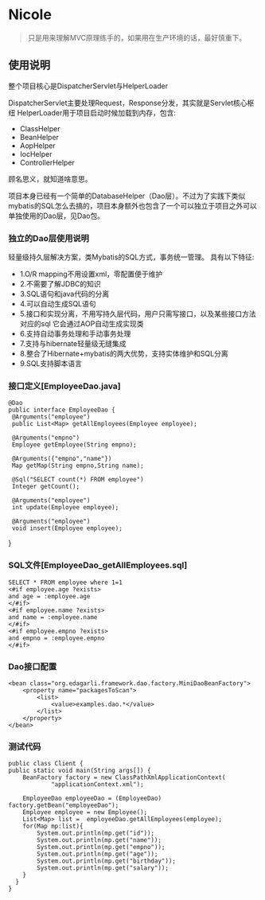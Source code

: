 # Nicole

>只是用来理解MVC原理练手的，如果用在生产环境的话，最好慎重下。

## 使用说明

整个项目核心是DispatcherServlet与HelperLoader

DispatcherServlet主要处理Request，Response分发，其实就是Servlet核心枢纽
HelperLoader用于项目启动时候加载到内存，包含:
	 
 * ClassHelper
 * BeanHelper
 * AopHelper
 * IocHelper
 * ControllerHelper

顾名思义，就知道啥意思。

项目本身已经有一个简单的DatabaseHelper（Dao层）。不过为了实践下类似mybatis的SQL怎么去搞的，项目本身额外也包含了一个可以独立于项目之外可以单独使用的Dao层，见Dao包。

###  独立的Dao层使用说明

轻量级持久层解决方案，类Mybatis的SQL方式，事务统一管理。 具有以下特征:

* 1.O/R mapping不用设置xml，零配置便于维护
* 2.不需要了解JDBC的知识
* 3.SQL语句和java代码的分离
* 4.可以自动生成SQL语句
* 5.接口和实现分离，不用写持久层代码，用户只需写接口，以及某些接口方法对应的sql 它会通过AOP自动生成实现类
* 6.支持自动事务处理和手动事务处理
* 7.支持与hibernate轻量级无缝集成
* 8.整合了Hibernate+mybatis的两大优势，支持实体维护和SQL分离
* 9.SQL支持脚本语言

### 接口定义[EmployeeDao.java]  
    @Dao
    public interface EmployeeDao {
     @Arguments("employee")
     public List<Map> getAllEmployees(Employee employee);
    
     @Arguments("empno")
     Employee getEmployee(String empno);
    
     @Arguments({"empno","name"})
     Map getMap(String empno,String name);

     @Sql("SELECT count(*) FROM employee")
     Integer getCount();

     @Arguments("employee")
     int update(Employee employee);

     @Arguments("employee")
     void insert(Employee employee);
   }
    
### SQL文件[EmployeeDao_getAllEmployees.sql]
    SELECT * FROM employee where 1=1 
    <#if employee.age ?exists>
	and age = :employee.age
    </#if>
    <#if employee.name ?exists>
	and name = :employee.name
    </#if>
    <#if employee.empno ?exists>
	and empno = :employee.empno
    </#if>

### Dao接口配置
	<bean class="org.edagarli.framework.dao.factory.MiniDaoBeanFactory">
		<property name="packagesToScan">
			<list>
				<value>examples.dao.*</value>
			</list>
		</property>
	</bean>

### 测试代码
    public class Client {
    public static void main(String args[]) {
		BeanFactory factory = new ClassPathXmlApplicationContext(
				"applicationContext.xml");
     		
		EmployeeDao employeeDao = (EmployeeDao) factory.getBean("employeeDao");
		Employee employee = new Employee();
		List<Map> list =  employeeDao.getAllEmployees(employee);
		for(Map mp:list){
			System.out.println(mp.get("id"));
			System.out.println(mp.get("name"));
			System.out.println(mp.get("empno"));
			System.out.println(mp.get("age"));
			System.out.println(mp.get("birthday"));
			System.out.println(mp.get("salary"));
		}
	  }
    }

